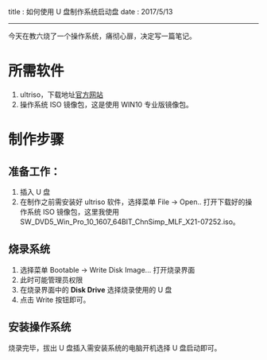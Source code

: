 title : 如何使用 U 盘制作系统启动盘
date  : 2017/5/13

---

今天在教六烧了一个操作系统，痛彻心扉，决定写一篇笔记。

<!--more-->

# 所需软件
1. ultriso，下载地址[官方网站](https://cn.ultraiso.net/)
2. 操作系统 ISO 镜像包，这是使用 WIN10 专业版镜像包。

# 制作步骤
## 准备工作：
1. 插入 U 盘
2. 在制作之前需安装好 ultriso 软件，选择菜单 File -> Open.. 打开下载好的操作系统 ISO 镜像包，这里我使用 SW_DVD5_Win_Pro_10_1607_64BIT_ChnSimp_MLF_X21-07252.iso。

## 烧录系统 
1. 选择菜单 Bootable -> Write Disk Image... 打开烧录界面
2. 此时可能管理员权限
3. 在烧录界面中的 **Disk Drive** 选择烧录使用的 U 盘
4. 点击 Write 按钮即可。

## 安装操作系统
烧录完毕，拔出 U 盘插入需安装系统的电脑开机选择 U 盘启动即可。